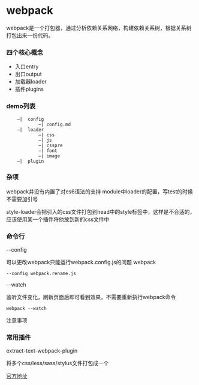 # webpack

webpack是一个打包器，通过分析依赖关系网络，构建依赖关系树，根据关系树打包出来一份代码。


### 四个核心概念

* 入口entry
* 出口output
* 加载器loader
* 插件plugins

### demo列表

```
	—|	config
			—| config.md
	—|  loader
			—| css
			—| js
			—| csspre
			—| font
			—| image
	—|  plugin
```

### 杂项

webpack并没有内置了对es6语法的支持
module中loader的配置，写test的时候不需要加引号

style-loader会把引入的css文件打包到head中的style标签中，这样是不合适的，应该使用某一个插件将他放到新的css文件中



### 命令行

--config     

可以更改webpack只能运行webpack.config.js的问题  webpack 
```
--config webpack.rename.js 
```

--watch      

监听文件变化，刷新页面后即可看到效果，不需要重新执行webpack命令

```
webpack --watch
```

注意事项

### 常用插件


extract-text-webpack-plugin

将多个css/less/sass/stylus文件打包成一个

[官方地址](https://github.com/webpack-contrib/extract-text-webpack-plugin)








